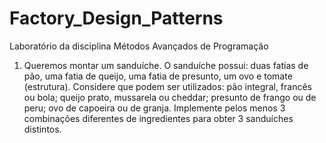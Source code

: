 # Factory_Design_Patterns
Laboratório da disciplina Métodos Avançados de Programação

1. Queremos montar um sanduíche. O sanduíche possui: duas fatias de
pão, uma fatia de queijo, uma fatia de presunto, um ovo e tomate
(estrutura).
Considere que podem ser utilizados: pão integral, francês ou bola;
queijo prato, mussarela ou cheddar; presunto de frango ou de peru;
ovo de capoeira ou de granja.
Implemente pelos menos 3 combinações diferentes de ingredientes
para obter 3 sanduíches distintos.
